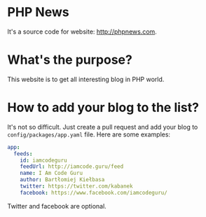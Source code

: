 PHP News
======

It's a source code for website: http://phpnews.com.

# What's the purpose?

This website is to get all interesting blog in PHP world.

# How to add your blog to the list?

It's not so difficult. Just create a pull request and add your blog to `config/packages/app.yaml` file. Here are some examples: 

```yaml
app:
  feeds:
    id: iamcodeguru
    feedUrl: http://iamcode.guru/feed
    name: I Am Code Guru
    author: Bartłomiej Kiełbasa
    twitter: https://twitter.com/kabanek
    facebook: https://www.facebook.com/iamcodeguru/
```

Twitter and facebook are optional.
